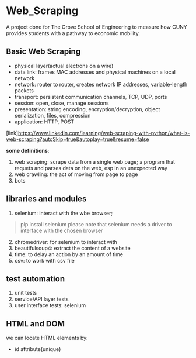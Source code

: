 # Web_Scraping
A project done for The Grove School of Engineering to measure how CUNY provides students with a pathway to economic mobility.

## Basic Web Scraping
* physical layer(actual electrons on a wire)
* data link: frames MAC addresses and physical machines on a local network
* network: router to router, creates network IP addresses, variable-length packets
* transport: persistent communication channels, TCP, UDP, ports
* session: open, close, manage sessions
* presentation: string encoding, encryption/decryption, object serialization, files, compression
* application: HTTP, POST


[link]https://www.linkedin.com/learning/web-scraping-with-python/what-is-web-scraping?autoSkip=true&autoplay=true&resume=false

**some definitions**:
1. web scraping: scrape data from a single web page; a program that requets and parses data on the web, esp in an unexpected way
1. web crawling: the act of moving from page to page
1. bots

## libraries and modules
1. selenium: interact with the wbe browser; 
>pip install selenium
>please note that selenium needs a driver to interface with the chosen browser
2. chromedriver: for selenium to interact with
3. beautifulsoup4: extract the content of a website
4. time: to delay an action by an amount of time
5. csv: to work with csv file

## test automation
1. unit tests
1. service/API layer tests
1. user interface tests: selenium

## HTML and DOM
we can locate HTML elements by:
* id attribute(unique)
